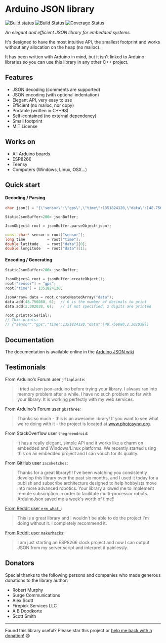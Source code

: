 Arduino JSON library
====================

[![Build status](https://ci.appveyor.com/api/projects/status/m7s53wav1l0abssg/branch/master?svg=true)](https://ci.appveyor.com/project/bblanchon/arduinojson/branch/master) [![Build Status](https://travis-ci.org/bblanchon/ArduinoJson.svg?branch=master)](https://travis-ci.org/bblanchon/ArduinoJson) [![Coverage Status](https://img.shields.io/coveralls/bblanchon/ArduinoJson.svg)](https://coveralls.io/r/bblanchon/ArduinoJson?branch=master) 

*An elegant and efficient JSON library for embedded systems.*

It's designed to have the most intuitive API, the smallest footprint and works without any allocation on the heap (no malloc).

It has been written with Arduino in mind, but it isn't linked to Arduino libraries so you can use this library in any other C++ project.

Features
--------

* JSON decoding (comments are supported)
* JSON encoding (with optional indentation)
* Elegant API, very easy to use
* Efficient (no malloc, nor copy)
* Portable (written in C++98)
* Self-contained (no external dependency)
* Small footprint
* MIT License

Works on
--------

* All Arduino boards
* ESP8266
* Teensy
* Computers (Windows, Linux, OSX...)

Quick start
-----------

#### Decoding / Parsing

```c++
char json[] = "{\"sensor\":\"gps\",\"time\":1351824120,\"data\":[48.756080,2.302038]}";

StaticJsonBuffer<200> jsonBuffer;

JsonObject& root = jsonBuffer.parseObject(json);

const char* sensor = root["sensor"];
long time          = root["time"];
double latitude    = root["data"][0];
double longitude   = root["data"][1];
```

#### Encoding / Generating

```c++
StaticJsonBuffer<200> jsonBuffer;

JsonObject& root = jsonBuffer.createObject();
root["sensor"] = "gps";
root["time"] = 1351824120;

JsonArray& data = root.createNestedArray("data");
data.add(48.756080, 6);  // 6 is the number of decimals to print
data.add(2.302038, 6);   // if not specified, 2 digits are printed

root.printTo(Serial);
// This prints:
// {"sensor":"gps","time":1351824120,"data":[48.756080,2.302038]}
```


Documentation
-------------

The documentation is available online in the [Arduino JSON wiki](https://github.com/bblanchon/ArduinoJson/wiki)

Testimonials
------------

From Arduino's Forum user `jflaplante`:
> I tried aJson json-arduino before trying your library. I always ran into memory problem after a while.
> I have no such problem so far with your library. It is working perfectly with my web services.

From Arduino's Forum user `gbathree`:
> Thanks so much - this is an awesome library!  If you want to see what we're doing with it - the project is located at www.photosynq.org.

From StackOverflow user `thegreendroid`:
> It has a really elegant, simple API and it works like a charm on embedded and Windows/Linux platforms. We recently started using this on an embedded project and I can vouch for its quality.

From GitHub user `zacsketches`:

> Thanks for a great library!!!
> I've been watching you consistently develop this library over the past six months, and I used it today for a publish and subscribe architecture designed to help hobbyists move into more advanced robotics. Your library allowed me to implement remote subscription in order to facilitate multi-processor robots.
> ArduinoJson saved me a week's worth of time!!

[From Reddit user `erm_what_`](https://www.reddit.com/r/arduino/comments/3jj6ep/announcing_arduinojson_50/cusjk8c):

> This is a great library and I wouldn't be able to do the project I'm doing without it. I completely recommend it.

[From Reddit user `makerhacks`](https://www.reddit.com/r/arduino/comments/3jj6ep/announcing_arduinojson_50/cusqg7b):

> I am just starting an ESP8266 clock project and now I can output JSON from my server script and interpret it painlessly.

Donators
--------

Special thanks to the following persons and companies who made generous donations to the library author:

* Robert Murphy
* Surge Communications
* Alex Scott
* Firepick Services LLC
* A B Doodkorte
* Scott Smith

---

Found this library useful? Please star this project or [help me back with a donation!](https://www.paypal.com/cgi-bin/webscr?cmd=_donations&business=donate%40benoitblanchon%2efr&lc=GB&item_name=Benoit%20Blanchon&item_number=Arduino%20JSON&currency_code=EUR&bn=PP%2dDonationsBF%3abtn_donate_LG%2egif%3aNonHosted) :smile:
